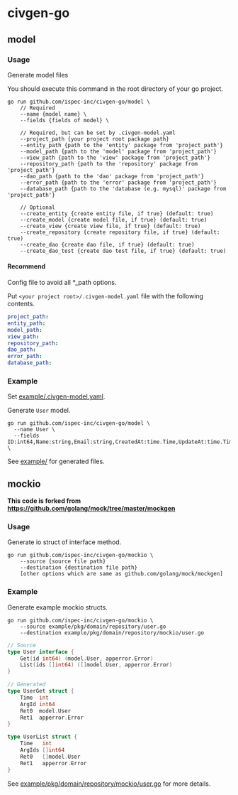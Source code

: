 # civgen-go

## model

### Usage

Generate model files

You should execute this command in the root directory of your go project.

```
go run github.com/ispec-inc/civgen-go/model \
	// Required
	--name {model name} \
	--fields {fields of model} \

	// Required, but can be set by .civgen-model.yaml
	--project_path {your project root package path}
	--entity_path {path to the 'entity' package from 'project_path'}
	--model_path {path to the 'model' package from 'project_path'}
	--view_path {path to the 'view' package from 'project_path'}
	--repository_path {path to the 'repository' package from 'project_path'}
	--dao_path {path to the 'dao' package from 'project_path'}
	--error_path {path to the 'error' package from 'project_path'}
	--database_path {path to the 'database (e.g. mysql)' package from 'project_path'}

	// Optional
	--create_entity {create entity file, if true} (default: true)
	--create_model {create model file, if true} (default: true)
	--create_view {create view file, if true} (default: true)
	--create_repository {create repository file, if true} (default: true)
	--create_dao {create dao file, if true} (default: true)
	--create_dao_test {create dao test file, if true} (default: true)
```

#### Recommend

Config file to avoid all *_path options.

Put `<your project root>/.civgen-model.yaml` file with the following contents.

```yaml
project_path: 
entity_path: 
model_path: 
view_path: 
repository_path: 
dao_path: 
error_path: 
database_path:
```

### Example
Set [example/.civgen-model.yaml](example/.civgen-model.yaml).

Generate `User` model.
```
go run github.com/ispec-inc/civgen-go/model \
  --name User \
  --fields ID:int64,Name:string,Email:string,CreatedAt:time.Time,UpdateAt:time.Time \
```

See [example/](./example/) for generated files.


## mockio

**This code is forked from https://github.com/golang/mock/tree/master/mockgen**

### Usage

Generate io struct of interface method.

```
go run github.com/ispec-inc/civgen-go/mockio \
	--source {source file path}
	--destination {destination file path}
	[other options which are same as github.com/golang/mock/mockgen]
```

### Example

Generate example mockio structs.

```
go run github.com/ispec-inc/civgen-go/mockio \
	--source example/pkg/domain/repository/user.go
	--destination example/pkg/domain/repository/mockio/user.go
```

```go
// Source
type User interface {
	Get(id int64) (model.User, apperror.Error)
	List(ids []int64) ([]model.User, apperror.Error)
}

// Generated
type UserGet struct {
	Time  int
	ArgId int64
	Ret0  model.User
	Ret1  apperror.Error
}

type UserList struct {
	Time   int
	ArgIds []int64
	Ret0   []model.User
	Ret1   apperror.Error
}
```

See [example/pkg/domain/repository/mockio/user.go](example/pkg/domain/repository/mockio/user.go) for more details.
